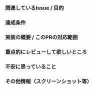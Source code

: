 ### 関連しているIssue / 目的

### 達成条件

### 実装の概要 / このPRの対応範囲

### 重点的にレビューして欲しいところ

### 不安に思っていること

### その他情報（スクリーンショット等）

